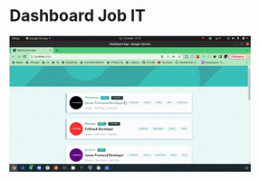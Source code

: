 #  Dashboard Job IT

![first](https://github.com/YZDmitriy/dashboard-app/blob/master/public/Dashboard.gif)
